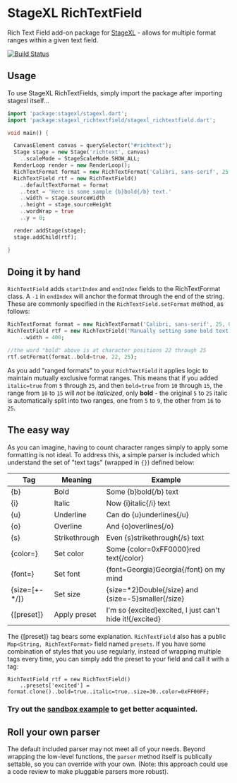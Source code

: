 StageXL RichTextField
=====================

Rich Text Field add-on package for [StageXL](https://github.com/bp74/StageXL) - allows for multiple format ranges within a given text field.

[![Build Status](https://travis-ci.org/bp74/StageXL_RichTextField.svg?branch=master)](https://travis-ci.org/bp74/StageXL_RichTextField)

Usage
-----

To use StageXL RichTextFields, simply import the package after importing stagexl itself...
```dart
import 'package:stagexl/stagexl.dart';
import 'package:stagexl_richtextfield/stagexl_richtextfield.dart';

void main() {

  CanvasElement canvas = querySelector("#richtext");
  Stage stage = new Stage('richtext', canvas)
    ..scaleMode = StageScaleMode.SHOW_ALL;
  RenderLoop render = new RenderLoop();
  RichTextFormat format = new RichTextFormat('Calibri, sans-serif', 25, 0x000000, align: TextFormatAlign.LEFT);
  RichTextField rtf = new RichTextField()
    ..defaultTextFormat = format
    ..text = 'Here is some sample {b}bold{/b} text.'
    ..width = stage.sourceWidth
    ..height = stage.sourceHeight
    ..wordWrap = true
    ..y = 0;

  render.addStage(stage);
  stage.addChild(rtf);

}
```

Doing it by hand
----------------

`RichTextField` adds `startIndex` and `endIndex` fields to the RichTextFormat class.  A `-1` in `endIndex`
will anchor the format through the end of the string.  These are commonly specified in the `RichTextField.setFormat`
method, as follows:

```dart
RichTextFormat format = new RichTextFormat('Calibri, sans-serif', 25, 0x000000, align: TextFormatAlign.LEFT);
RichTextField rtf = new RichTextField('Manually setting some bold text', format, false)
    ..width = 400;

//the word "bold" above is at character positions 22 through 25
rtf.setFormat(format..bold=true, 22, 25);
```

As you add "ranged formats" to your `RichTextField` it applies logic to maintain mutually exclusive format ranges.
This means that if you added `italic=true` from `5` through `25`, and then `bold=true` from `10` through `15`, the
range from `10` to `15` will *not* be _italicized_, only **bold** - the original `5` to `25` italic is automatically
split into two ranges, one from `5` to `9`, the other from `16` to `25`.

The easy way
------------

As you can imagine, having to count character ranges simply to apply some formatting is not ideal.  To address
this, a simple parser is included which understand the set of "text tags" (wrapped in `{}`) defined below:

| Tag           | Meaning       | Example                                                  |
|---------------|---------------|----------------------------------------------------------|
| {b}           | Bold          | Some {b}bold{/b} text                                    |
| {i}           | Italic        | Now {i}italic{/i} text                                   |
| {u}           | Underline     | Can do {u}underlines{/u}                                 |
| {o}           | Overline      | And {o}overlines{/o}                                     |
| {s}           | Strikethrough | Even {s}strikethrough{/s} text                           |
| {color=}      | Set color     | Some {color=0xFF0000}red text{/color}                    |
| {font=}       | Set font      | {font=Georgia}Georgia{/font} on my mind                  |
| {size=[+-*/]} | Set size      | {size=*2}Double{/size} and {size=-5}smaller{/size}       |
| {[preset]}    | Apply preset  | I'm so {excited}excited, I just can't hide it!{/excited} |

The {[preset]} tag bears some explanation. `RichTextField` also has a public `Map<String, RichTextFormat>` field
named `presets`.  If you have some combination of styles that you use regularly, instead of wrapping multiple
tags every time, you can simply add the preset to your field and call it with a tag:

```
RichTextField rtf = new RichTextField()
    ..presets['excited'] = format.clone()..bold=true..italic=true..size=30..color=0xFF00FF;
```

### Try out the [sandbox example](https://rawgit.com/realbluesky/StageXL_RichTextField/master/build/web/example.html) to get better acquainted.

Roll your own parser
--------------------

The default included parser may not meet all of your needs.  Beyond wrapping the low-level functions,
the `parser` method itself is publically settable, so you can override with your own.
(Note: this approach could use a code review to make pluggable parsers more robust).
